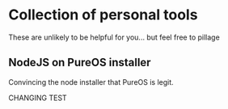 # Collection of personal tools
These are unlikely to be helpful for you... but feel free to pillage

## NodeJS on PureOS installer
Convincing the node installer that PureOS is legit.


CHANGING TEST
